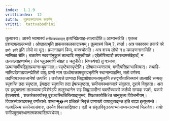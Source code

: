 ```yaml
---
index:  1.1.9
vrittiindex:  12
sutra:  तुल्यास्यप्रयत्नं सवर्णम्
vritti:  tattvabodhini 
---
```


तुल्यास्य। आस्ये भवमास्यं `शरीरावयवाद्यत्` इत्यभिप्रेत्याह-ताल्वादीति॥ आभ्यन्तरेति। एतच्च प्रशब्दबलाल्लभ्यते। ओष्ठात्प्रभृति प्राककाकलकादास्यम्। तुल्यास्यं किम् ?, तर्प्ता। अत्र पकारस्य तकारे परे `झरो झरि` इति लोपो मा भूत्। प्रयत्नग्रहणं किम्, वाक्श्चोतति। अत्र शस्य लोपो न॥ ञमङणनानामिति। नासिका चेति। चकारेण स्ववर्गानुकूलं ताल्वादि समुच्चीयते॥ एदैतोरित्यादौ तपरत्वमसंदेहार्थं, न तत्कालग्रहणार्थम्। तेन प्लुतस्यापि संग्रहः॥ चतुर्धेति। निष्कर्षपक्षे तु पञ्चधा, ऊष्माणामीषद्विवृतप्रयत्नाभ्युपगमात्॥ स्पृष्टेषत्स्पृष्टेति। एतेषामाभ्यन्तरत्वं, वर्णोत्पत्तिप्राग्भावित्वात्। तथाहि-नाभिप्रदेशात्प्रयत्नप्रेरितो वायुः प्राणो नाम ऊर्ध्वमाक्रामन्नुरःप्रभृतीनि स्थानान्याहन्ति, ततो वर्णस्य तदभिव्यञ्जकध्वनेर्षा उत्पत्तिः। तत्रोत्पत्ते प्राग्यदा जिह्वाग्रोपाग्रमध्यमूलानि तत्तद्वर्णोत्पत्तिस्थानं ताल्वादि सम्यक् स्पृशन्ति तदा स्पृष्टता, ईषद्यदा स्पृशन्ति तदा ईषत्स्पृष्टता, समीपावस्थानमात्रे संवृतता, दूरत्वे विवृतता। अत एव इचुयशानां तालव्यत्वाऽविशेषेऽपि तालुस्थानेन सह जिह्वाग्रादीनां चवर्गोच्चारणे कर्तव्ये सम्यक् स्पर्शः, यकारे ईषत्सपर्शः , शकारेकारयोस्तु दूराऽवस्थितिरित्याद्यनुभवं, शिक्षाकारोकिं?त चानुसृत्य विवेचनीयम्। विवारसंवारादयस्तु वर्णोत्पत्तेः पश्चान्मू�ध्न प्रतिहते निवृत्ते प्राणाख्ये वायावुत्पद्यन्त इति बाह्या इत्युच्यन्ते। गलबलिस्य संकोचात्संवारः, तस्यैव विकासाद्विवारः। एतौ च संवृतविवृतरूपाभ्यामाभ्यन्तराभ्यां भिन्नावेव। तयोः समीपदूरावस्थानात्मकत्वादित्यवधेयम्।

